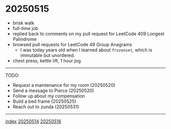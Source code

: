 <head><meta name="viewport" content="width=device-width, initial-scale=1.0, user-scalable=yes" /><meta charset="UTF-8"></head>

# 20250515

- brisk walk
- full-time job
- replied back to comments on my pull request for LeetCode 409 Longest Palindrome
- browsed pull requests for LeetCode 49 Group Anagrams
	- I was today years old when I learned about `frozenset`, which is immutable but unordered.
- chest press, kettle lift, 1 hour jog

---

TODO:

- Request a maintenance for my room (20250520)
- Send a message to Pierce (20250520)
- Follow up about my compensation
- Build a bed frame (20250525)
- Reach out to zunda (20250531)

---

[index](../../index.html)
[20250514](20250514.html)
[20250516](20250516.html)
